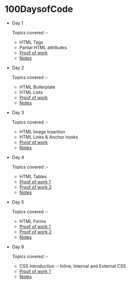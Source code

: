 # 100DaysofCode

- Day 1
    
    Topics covered :- 

    - HTML Tags
    - Partial HTML attributes
    - [Proof of work](https://codepen.io/GeekGuy-29/pen/RwJyRxq)
    - [Notes](https://github.com/GeekGuy-29/100DaysofCode/blob/main/D1%20Notes)

- Day 2
    
    Topics covered :- 

    - HTML Boilerplate
    - HTML Lists
    - [Proof of work](https://codepen.io/GeekGuy-29/pen/gOKzqZv)
    - [Notes](https://github.com/GeekGuy-29/100DaysofCode/blob/main/Day2%20Notes)

- Day 3
    
    Topics covered :- 

    - HTML Image Insertion
    - HTML Links & Anchor hooks
    - [Proof of work](https://github.com/GeekGuy-29/100DaysofCode/blob/main/Personal%20Profile/index.html)
    - [Notes](https://github.com/GeekGuy-29/100DaysofCode/blob/main/D3%20Notes)

- Day 4
    
    Topics covered :- 

    - HTML Tables
    - [Proof of work 1](https://github.com/GeekGuy-29/100DaysofCode/blob/main/100doc.html)
    - [Proof of work 2](https://github.com/GeekGuy-29/100DaysofCode/blob/main/Personal%20Profile/index.html)
    - [Notes](https://github.com/GeekGuy-29/100DaysofCode/blob/main/D4%20Notes)

- Day 5
    
    Topics covered :- 

    - HTML Forms
    - [Proof of work 1](https://github.com/GeekGuy-29/100DaysofCode/blob/main/Personal%20Profile/rmo.html)
    - [Proof of work 2](https://github.com/GeekGuy-29/100DaysofCode/blob/main/Personal%20Profile/index.html)
    - [Notes](https://github.com/GeekGuy-29/100DaysofCode/blob/main/D5%20Notes)
  
- Day 6
    
    Topics covered :- 

    - CSS Introduction :- Inline, Internal and External CSS
    - [Proof of work 1](https://github.com/GeekGuy-29/100DaysofCode/blob/main/Personal%20Profile/rmo.html)
    - [Notes](https://github.com/GeekGuy-29/100DaysofCode/blob/main/D6%20Notes)

